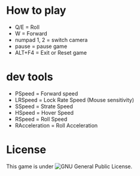 # How to play
 - Q/E = Roll
 - W = Forward
 - numpad 1, 2 = switch camera
 - pause = pause game
 - ALT+F4 = Exit or Reset game
 
# dev tools
 - PSpeed = Forward speed
 - LRSpeed = Lock Rate Speed (Mouse sensitivity)
 - SSpeed = Strate Speed
 - HSpeed = Hover Speed
 - RSpeed = Roll Speed
 - RAcceleration = Roll Acceleration
 
# License
This game is under ![GNU General Public License](https://github.com/damp11113/F-A18-simulator/blob/main/LICENSE).
